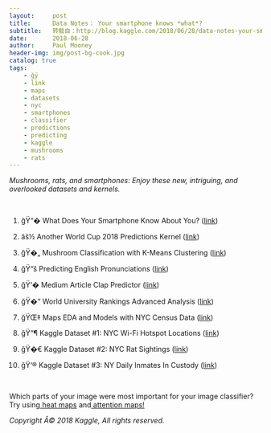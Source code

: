 ```yaml
---
layout:     post
title:      Data Notes： Your smartphone knows *what*?
subtitle:   转载自：http://blog.kaggle.com/2018/06/28/data-notes-your-smartphone-knows-what/
date:       2018-06-28
author:     Paul Mooney
header-img: img/post-bg-cook.jpg
catalog: true
tags:
    - ğÿ
    - link
    - maps
    - datasets
    - nyc
    - smartphones
    - classifier
    - predictions
    - predicting
    - kaggle
    - mushrooms
    - rats
---
```


*Mushrooms, rats, and smartphones: Enjoy these new, intriguing, and overlooked datasets and kernels.*

 

1. ğŸ“� What Does Your Smartphone Know About You? ([link](https://goo.gl/nMDuXT))

2. âš½ Another World Cup 2018 Predictions Kernel ([link](https://goo.gl/bfEKur))

3. ğŸ�„ Mushroom Classification with K-Means Clustering ([link](https://goo.gl/nA2dX8))

4. ğŸ“š Predicting English Pronunciations ([link](https://goo.gl/ydEKGN))

5. ğŸ‘� Medium Article Clap Predictor ([link](https://goo.gl/GLWiEW))

6. ğŸ�“ World University Rankings Advanced Analysis ([link](https://goo.gl/ECVD4o))

7. ğŸŒ‡ Maps EDA and Models with NYC Census Data ([link](https://goo.gl/YXe1Kj))

8. ğŸ“¶ Kaggle Dataset #1: NYC Wi-Fi Hotspot Locations ([link](https://goo.gl/BdVPyV))

9. ğŸ�€ Kaggle Dataset #2: NYC Rat Sightings ([link](https://goo.gl/rRV2Jv))

10. ğŸ‘® Kaggle Dataset #3: NY Daily Inmates In Custody ([link](https://goo.gl/a6Gtm4))

 

 Which parts of your image were most important for your image classifier? Try using[ heat maps](https://goo.gl/tfxnQ8) and[ attention maps!](https://goo.gl/T7ou3Y)

*Copyright Â© 2018 Kaggle, All rights reserved.*
